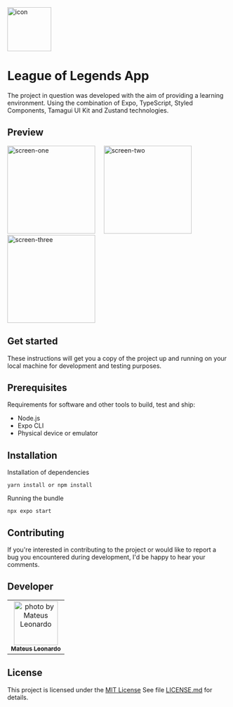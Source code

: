 <img src="https://github.com/mateusmatosleonardo/league-of-legends-app-UI/assets/73812069/92fe7011-d239-42ae-9d3c-2142fb89a85e" width="100px;" alt="icon"/>

# League of Legends App

The project in question was developed with the aim of providing a learning environment. Using the combination of Expo, TypeScript, Styled Components, Tamagui UI Kit and Zustand technologies.

## Preview
<img src="https://github.com/mateusmatosleonardo/league-of-legends-app-UI/assets/73812069/d3b9cbd2-602d-416a-8f37-7140d51d4527" width="200px;" alt="screen-one"/>
&nbsp;
&nbsp;
<img src="https://github.com/mateusmatosleonardo/league-of-legends-app-UI/assets/73812069/2d2f99cd-7ca8-4113-9bd1-faf61fa9564e" width="200px;" alt="screen-two"/>
&nbsp;
&nbsp;
<img src="https://github.com/mateusmatosleonardo/league-of-legends-app-UI/assets/73812069/671774db-a499-4a68-950e-87b3d3777b00" width="200px;" alt="screen-three"/>

## Get started

These instructions will get you a copy of the project up and running on
your local machine for development and testing purposes.

## Prerequisites

Requirements for software and other tools to build, test and ship:
- Node.js
- Expo CLI
- Physical device or emulator

## Installation

Installation of dependencies

    yarn install or npm install

Running the bundle

    npx expo start

## Contributing

If you're interested in contributing to the project or would like to report a bug you encountered during development, I'd be happy to hear your comments.

## Developer

<table>
  <tr>
    <td align="center">
      <a href="#">
        <img src="https://avatars.githubusercontent.com/u/73812069?v=4" width="100px;" alt="photo by Mateus Leonardo"/><br>
        <sub>
          <b>Mateus Leonardo</b>
        </sub>
      </a>
    </td>
  </tr>
</table>

## License

This project is licensed under the [MIT License](LICENSE.md)
See file [LICENSE.md](LICENSE.md) for details.
